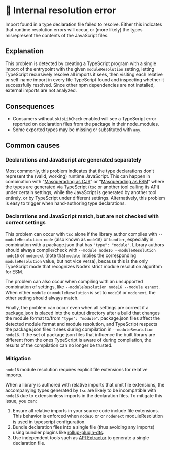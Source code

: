 # 🥴 Internal resolution error

Import found in a type declaration file failed to resolve. Either this indicates that runtime resolution errors will occur, or (more likely) the types misrepresent the contents of the JavaScript files.

## Explanation

This problem is detected by creating a TypeScript program with a single import of the entrypoint with the given `moduleResolution` setting, letting TypeScript recursively resolve all imports it sees, then visiting each relative or self-name import in every file TypeScript found and inspecting whether it successfully resolved. Since other npm dependencies are not installed, external imports are not analyzed.

## Consequences

* Consumers without `skipLibCheck` enabled will see a TypeScript error reported on declaration files from the package in their node_modules.
* Some exported types may be missing or substituted with `any`.

## Common causes

### Declarations and JavaScript are generated separately

Most commonly, this problem indicates that the type declarations don’t represent the (valid, working) runtime JavaScript. This can happen in combination with “[Masquerading as CJS](./FalseCJS.md)” or “[Masquerading as ESM](./FalseESM.md)” where the types are generated via TypeScript (`tsc` or another tool calling its API) under certain settings, while the JavaScript is generated by another tool entirely, or by TypeScript under different settings. Alternatively, this problem is easy to trigger when hand-authoring type declarations.

### Declarations and JavaScript match, but are not checked with correct settings

This problem can occur with `tsc` alone if the library author compiles with `--moduleResolution node` (also known as `node10`) or `bundler`, especially in combination with a package.json that has `"type": "module"`. Library authors should always compile/check with `--module node16 --moduleResolution node16` or `nodenext` (note that `module` implies the corresponding `moduleResolution` value, but not vice versa), because this is the only TypeScript mode that recognizes Node’s strict module resolution algorithm for ESM.

The problem can also occur when compiling with an unsupported combination of settings, like `--moduleResolution node16 --module esnext`. When either `module` or `moduleResolution` is set to `node16` or `nodenext`, the other setting should always match.

Finally, the problem can occur even when all settings are correct if a package.json is placed into the output directory after a build that changes the module format to/from `"type": "module"`. package.json files affect the detected module format and module resolution, and TypeScript respects the package.json files it sees during compilation in `--moduleResolution node16`. If the set of package.json files that influence the built library are different from the ones TypeScript is aware of during compilation, the results of the compilation can no longer be trusted.

### Mitigation

`node16` module resolution requires explicit file extensions for relative imports. 

When a library is authored with relative imports that omit file extensions, the accompanying types generated by `tsc` are likely to be incompatible with `node16` due to extensionless imports in the declaration files. To mitigate this issue, you can:

1. Ensure all relative imports in your source code include file extensions. This behavior is enforced when `node16` or or `nodenext` moduleResolution is used in typescript configuration.
2. Bundle declaration files into a single file (thus avoiding any imports) using bundler plugins like [rollup-plugin-dts](https://www.npmjs.com/package/rollup-plugin-dts).
3. Use independent tools such as [API Extractor](https://api-extractor.com/pages/setup/configure_rollup/) to generate a single declaration file.
